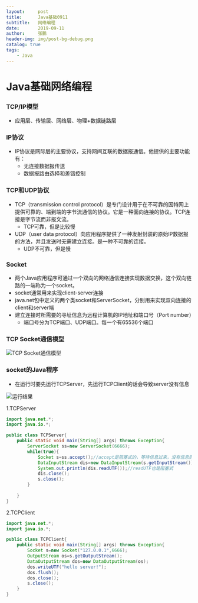 ```yaml
---
layout:     post 
title:      Java基础0911
subtitle:   网络编程
date:       2019-09-11
author:     张鹏
header-img: img/post-bg-debug.png
catalog: true   
tags:                         
    - Java
---
```


# Java基础网络编程

### TCP/IP模型

- 应用层、传输层、网络层、物理+数据链路层

### IP协议

- IP协议是网际层的主要协议，支持网间互联的数据报通信。他提供的主要功能有：
   - 无连接数据报传送
   - 数据报路由选择和差错控制

### TCP和UDP协议

- TCP（transmission control protocol）是专门设计用于在不可靠的因特网上提供可靠的、端到端的字节流通信的协议。它是一种面向连接的协议。TCP连接是字节流而非报文流。
   - TCP可靠，但是比较慢
- UDP（user data protocol）向应用程序提供了一种发射封装的原始IP数据报的方法，并且发送时无需建立连接。是一种不可靠的连接。
   - UDP不可靠，但是慢

### Socket

- 两个Java应用程序可通过一个双向的网络通信连接实现数据交换，这个双向链路的一端称为一个socket。
- socket通常用来实现client-server连接
- java.net包中定义的两个类socket和ServerSocket，分别用来实现双向连接的client和server端
- 建立连接时所需要的寻址信息为远程计算机的IP地址和端口号（Port number）
   - 端口号分为TCP端口、UDP端口。每一个有65536个端口

### TCP Socket通信模型

![TCP Socket通信模型](https://github.com/Jokerboozp/Jokerboozp.github.io/raw/master/img/%E6%89%B9%E6%B3%A8%202019-09-11%20162812.png)

### socket的Java程序

- 在运行时要先运行TCPServer，先运行TCPClient的话会导致server没有信息

![运行结果](https://github.com/Jokerboozp/Jokerboozp.github.io/raw/master/img/%E6%89%B9%E6%B3%A8%202019-09-11%20162400.png)

1.TCPServer

```java
import java.net.*;
import java.io.*;

public class TCPServer{
	public static void main(String[] args) throws Exception{
		ServerSocket ss=new ServerSocket(6666);
		while(true){
			Socket s=ss.accept();//accept是阻塞式的，等待信息过来，没有信息则一直等待
			DataInputStream dis=new DataInputStream(s.getInputStream());
			System.out.println(dis.readUTF());//readUTF也是阻塞式
			dis.close();
			s.close();
		}
		
	}
}
```
2.TCPClient

```java
import java.net.*;
import java.io.*;

public class TCPClient{
	public static void main(String[] args) throws Exception{
		Socket s=new Socket("127.0.0.1",6666);
		OutputStream os=s.getOutputStream();
		DataOutputStream dos=new DataOutputStream(os);
		dos.writeUTF("hello server!");
		dos.flush();
		dos.close();
		s.close();
	}
}
```